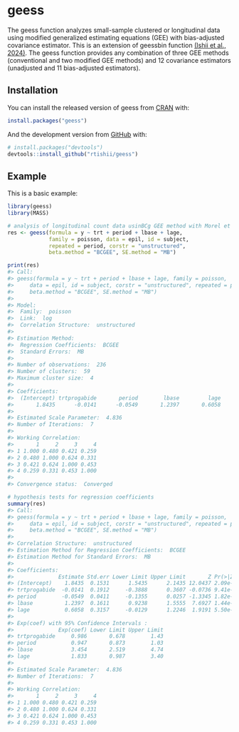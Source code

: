 
<!-- README.md is generated from README.Rmd. Please edit that file -->

# geess

<!-- badges: start -->

<!-- badges: end -->

The geess function analyzes small-sample clustered or longitudinal data
using modified generalized estimating equations (GEE) with bias-adjusted
covariance estimator. This is an extension of geessbin function [(Ishii
et al., 2024)](https://doi.org/10.1186/s12874-024-02368-2). The geess
function provides any combination of three GEE methods (conventional and
two modified GEE methods) and 12 covariance estimators (unadjusted and
11 bias-adjusted estimators).

## Installation

You can install the released version of geess from
[CRAN](https://CRAN.R-project.org) with:

``` r
install.packages("geess")
```

And the development version from [GitHub](https://github.com/) with:

``` r
# install.packages("devtools")
devtools::install_github("rtishii/geess")
```

## Example

This is a basic example:

``` r
library(geess)
library(MASS)

# analysis of longitudinal count data usinBCg GEE method with Morel et al. covariance estimator
res <- geess(formula = y ~ trt + period + lbase + lage,
             family = poisson, data = epil, id = subject,
             repeated = period, corstr = "unstructured",
             beta.method = "BCGEE", SE.method = "MB")

print(res)
#> Call:
#> geess(formula = y ~ trt + period + lbase + lage, family = poisson, 
#>     data = epil, id = subject, corstr = "unstructured", repeated = period, 
#>     beta.method = "BCGEE", SE.method = "MB")
#> 
#> Model:  
#>  Family:  poisson 
#>  Link:  log 
#>  Correlation Structure:  unstructured 
#> 
#> Estimation Method:  
#>  Regression Coefficients:  BCGEE 
#>  Standard Errors:  MB 
#> 
#> Number of observations:  236 
#> Number of clusters:  59 
#> Maximum cluster size:  4 
#> 
#> Coefficients:
#>  (Intercept) trtprogabide       period        lbase         lage 
#>       1.8435      -0.0141      -0.0549       1.2397       0.6058 
#> 
#> Estimated Scale Parameter:  4.836
#> Number of Iterations:  7 
#> 
#> Working Correlation:
#>       1     2     3     4
#> 1 1.000 0.480 0.421 0.259
#> 2 0.480 1.000 0.624 0.331
#> 3 0.421 0.624 1.000 0.453
#> 4 0.259 0.331 0.453 1.000
#> 
#> Convergence status:  Converged

# hypothesis tests for regression coefficients
summary(res)
#> Call:
#> geess(formula = y ~ trt + period + lbase + lage, family = poisson, 
#>     data = epil, id = subject, corstr = "unstructured", repeated = period, 
#>     beta.method = "BCGEE", SE.method = "MB")
#> 
#> Correlation Structure:  unstructured 
#> Estimation Method for Regression Coefficients:  BCGEE 
#> Estimation Method for Standard Errors:  MB 
#> 
#> Coefficients:
#>              Estimate Std.err Lower Limit Upper Limit       Z Pr(>|Z|)
#> (Intercept)    1.8435  0.1531      1.5435      2.1435 12.0437 2.09e-33
#> trtprogabide  -0.0141  0.1912     -0.3888      0.3607 -0.0736 9.41e-01
#> period        -0.0549  0.0411     -0.1355      0.0257 -1.3345 1.82e-01
#> lbase          1.2397  0.1611      0.9238      1.5555  7.6927 1.44e-14
#> lage           0.6058  0.3157     -0.0129      1.2246  1.9191 5.50e-02
#> 
#> Exp(coef) with 95% Confidence Intervals :
#>              Exp(coef) Lower Limit Upper Limit
#> trtprogabide     0.986       0.678        1.43
#> period           0.947       0.873        1.03
#> lbase            3.454       2.519        4.74
#> lage             1.833       0.987        3.40
#> 
#> Estimated Scale Parameter:  4.836
#> Number of Iterations:  7 
#> 
#> Working Correlation:
#>       1     2     3     4
#> 1 1.000 0.480 0.421 0.259
#> 2 0.480 1.000 0.624 0.331
#> 3 0.421 0.624 1.000 0.453
#> 4 0.259 0.331 0.453 1.000
```
